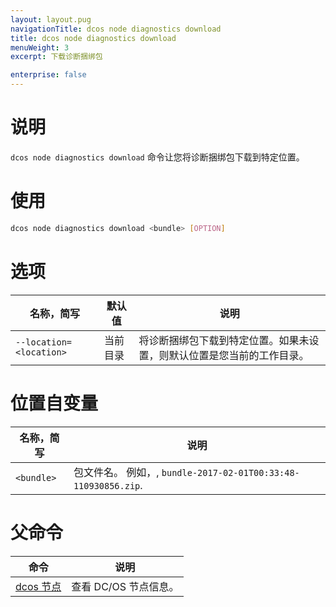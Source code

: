 ```yaml
---
layout: layout.pug
navigationTitle: dcos node diagnostics download
title: dcos node diagnostics download
menuWeight: 3
excerpt: 下载诊断捆绑包

enterprise: false
---
```




# 说明
`dcos node diagnostics download` 命令让您将诊断捆绑包下载到特定位置。

# 使用

```bash
dcos node diagnostics download <bundle> [OPTION]
```

# 选项

| 名称，简写 | 默认值 | 说明 |
|---------|-------------|-------------|
| `--location=<location>` | 当前目录 | 将诊断捆绑包下载到特定位置。如果未设置，则默认位置是您当前的工作目录。|

# 位置自变量

| 名称，简写 | 说明 |
|---------|-------------|
| `<bundle>`   |  包文件名。 例如，, `bundle-2017-02-01T00:33:48-110930856.zip`. |

# 父命令

| 命令 | 说明 |
|---------|-------------|
| [dcos 节点](/dcos/cn/1.11/cli/command-reference/dcos-node/) | 查看 DC/OS 节点信息。|


